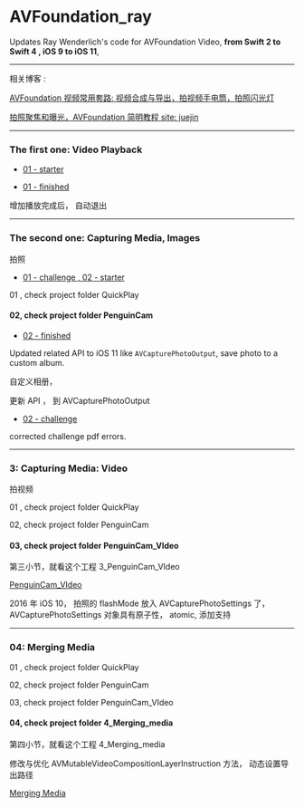 # AVFoundation_ray
Updates Ray Wenderlich's code for AVFoundation Video, <strong>from Swift 2 to Swift 4 , iOS 9 to iOS 11</strong>, 


<hr>


相关博客 :


[AVFoundation 视频常用套路: 视频合成与导出，拍视频手电筒，拍照闪光灯](https://juejin.im/post/5bdad8746fb9a022852a764c)




[拍照聚焦和曝光，AVFoundation 简明教程 site: juejin](https://juejin.im/post/5bc2123ee51d450e6c75157d)




<hr>

### The first one: Video Playback 

* [01 - starter](https://github.com/BoxDengJZ/AVFoundation_ray/archive/v1.0.0.zip)

* [01 - finished](https://github.com/BoxDengJZ/AVFoundation_ray/archive/v1.0.1.zip)

 增加播放完成后， 自动退出

<hr>

### The second one: Capturing Media, Images
拍照


* [01 - challenge , 02 - starter ](https://github.com/BoxDengJZ/AVFoundation_ray/archive/v1.0.2.zip)

01 , check project folder QuickPlay

#### 02, check  project folder PenguinCam

* [ 02 - finished ](https://github.com/BoxDengJZ/AVFoundation_ray/archive/v1.0.3.zip)

Updated related API to iOS 11 like `AVCapturePhotoOutput`, 
 save photo to a custom album.  
 
 自定义相册，
 
 更新 API ， 到 AVCapturePhotoOutput
 
* [ 02 - challenge ](https://github.com/BoxDengJZ/AVFoundation_ray/archive/v1.0.4.zip)

corrected challenge pdf errors. 


<hr>


### 3: Capturing Media: Video
拍视频


01 , check project folder QuickPlay


02,  check project folder PenguinCam

####  03,   check project folder PenguinCam_VIdeo
第三小节，就看这个工程 3_PenguinCam_VIdeo

 [PenguinCam_VIdeo ](https://github.com/BoxDengJZ/AVFoundation_ray/archive/v1.0.5.zip) 

2016 年 iOS 10， 拍照的 flashMode 放入 AVCapturePhotoSettings 了，AVCapturePhotoSettings 对象具有原子性， atomic, 添加支持 


<hr>


### 04: Merging Media

01 , check project folder QuickPlay


02,  check project folder PenguinCam

03,   check project folder PenguinCam_VIdeo

####  04, check project folder 4_Merging_media
第四小节，就看这个工程  4_Merging_media

修改与优化 AVMutableVideoCompositionLayerInstruction 方法，
动态设置导出路径


[Merging Media ](https://github.com/BoxDengJZ/AVFoundation_ray/archive/v1.0.6.zip) 
